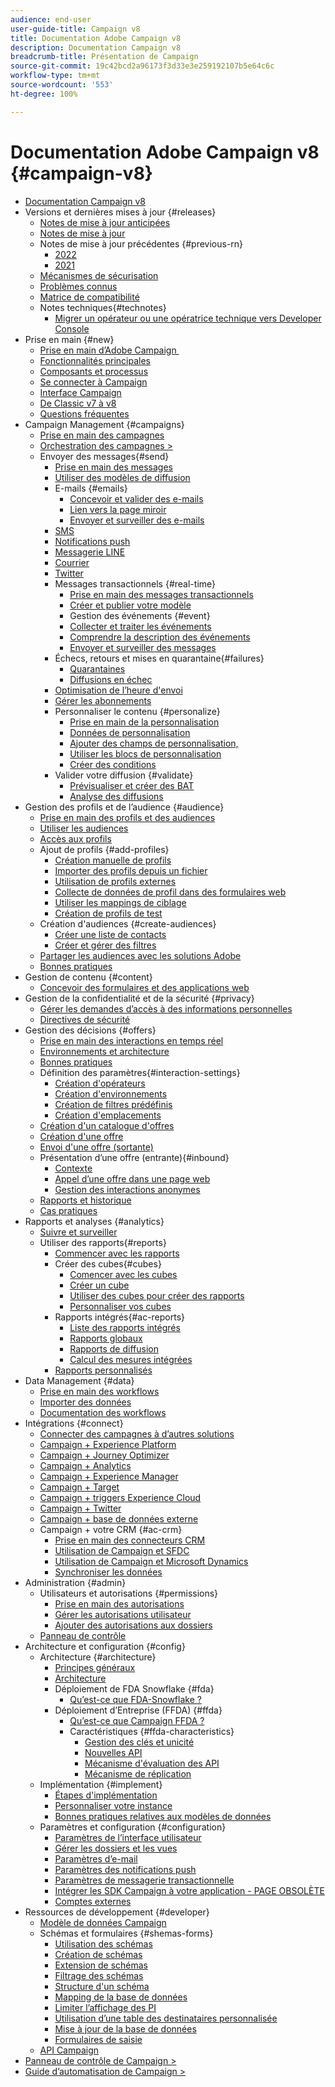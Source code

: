 ```yaml
---
audience: end-user
user-guide-title: Campaign v8
title: Documentation Adobe Campaign v8
description: Documentation Campaign v8
breadcrumb-title: Présentation de Campaign
source-git-commit: 19c42bcd2a96173f3d33e3e259192107b5e64c6c
workflow-type: tm+mt
source-wordcount: '553'
ht-degree: 100%

---
```



# Documentation Adobe Campaign v8 {#campaign-v8}

+ [Documentation Campaign v8](campaign-home.md)
+ Versions et dernières mises à jour {#releases}
   + [Notes de mise à jour anticipées](start/e-release-notes.md)
   + [Notes de mise à jour](start/release-notes.md)
   + Notes de mise à jour précédentes {#previous-rn}
      + [2022](start/release-notes-2022.md)
      + [2021](start/release-notes-2021.md)
   + [Mécanismes de sécurisation](start/ac-guardrails.md)
   + [Problèmes connus](start/known-issues.md)
   + [Matrice de compatibilité](start/compatibility-matrix.md)
   + Notes techniques{#technotes}
      + [Migrer un opérateur ou une opératrice technique vers Developer Console](start/ims-migration.md)
+ Prise en main {#new}
   + [Prise en main d’Adobe Campaign ](start/get-started.md)
   + [Fonctionnalités principales](start/whats-new.md)
   + [Composants et processus](start/ac-components.md)
   + [Se connecter à Campaign](start/connect.md)
   + [Interface Campaign](start/campaign-ui.md)
   + [De Classic v7 à v8](start/v7-to-v8.md)
   + [Questions fréquentes](start/campaign-faq.md)
+ Campaign Management {#campaigns}
   + [Prise en main des campagnes](start/campaigns.md)
   + [Orchestration des campagnes >](https://experienceleague.adobe.com/docs/campaign/automation/campaign-orchestration/set-up-campaigns.html?lang=fr)
   + Envoyer des messages{#send}
      + [Prise en main des messages](start/create-message.md)
      + [Utiliser des modèles de diffusion](send/create-templates.md)
      + E-mails {#emails}
         + [Concevoir et valider des e-mails](send/email.md)
         + [Lien vers la page miroir](send/mirror-page.md)
         + [Envoyer et surveiller des e-mails](send/send.md)
      + [SMS](send/sms.md)
      + [Notifications push](send/push.md)
      + [Messagerie LINE](send/line.md)
      + [Courrier](send/direct-mail.md)
      + [Twitter](send/twitter.md)
      + Messages transactionnels {#real-time}
         + [Prise en main des messages transactionnels](send/transactional.md)
         + [Créer et publier votre modèle](send/transactional-template.md)
         + Gestion des événements {#event}
         + [Collecter et traiter les événements](send/event-processing.md)
         + [Comprendre la description des événements](send/event-description.md)
         + [Envoyer et surveiller des messages](send/delivery-execution.md)
      + Échecs, retours et mises en quarantaine{#failures}
         + [Quarantaines](send/quarantines.md)
         + [Diffusions en échec](send/delivery-failures.md)
      + [Optimisation de l’heure d&#39;envoi](send/predictive.md)
      + [Gérer les abonnements](start/subscriptions.md)
      + Personnaliser le contenu {#personalize}
         + [Prise en main de la personnalisation](send/personalize.md)
         + [Données de personnalisation](send/personalization-data.md)
         + [Ajouter des champs de personnalisation,](send/personalization-fields.md)
         + [Utiliser les blocs de personnalisation](send/personalization-blocks.md)
         + [Créer des conditions](send/conditions.md)
      + Valider votre diffusion {#validate}
         + [Prévisualiser et créer des BAT](send/preview-and-proof.md)
         + [Analyse des diffusions](send/delivery-analysis.md)
+ Gestion des profils et de l’audience {#audience}
   + [Prise en main des profils et des audiences](audiences/gs-audiences.md)
   + [Utiliser les audiences](start/audiences.md)
   + [Accès aux profils](audiences/view-profiles.md)
   + Ajout de profils {#add-profiles}
      + [Création manuelle de profils](audiences/create-profiles.md)
      + [Importer des profils depuis un fichier](audiences/import-profiles.md)
      + [Utilisation de profils externes](audiences/external-profiles.md)
      + [Collecte de données de profil dans des formulaires web](audiences/collect-profiles.md)
      + [Utiliser les mappings de ciblage](audiences/target-mappings.md)
      + [Création de profils de test](audiences/test-profiles.md)
   + Création d&#39;audiences {#create-audiences}
      + [Créer une liste de contacts](audiences/create-audiences.md)
      + [Créer et gérer des filtres](audiences/create-filters.md)
   + [Partager les audiences avec les solutions Adobe](start/shared-audiences.md)
   + [Bonnes pratiques](audiences/audiences-best-practices.md)
+ Gestion de contenu {#content}
   + [Concevoir des formulaires et des applications web](dev/webapps.md)
+ Gestion de la confidentialité et de la sécurité {#privacy}
   + [Gérer les demandes d’accès à des informations personnelles](start/privacy.md)
   + [Directives de sécurité](config/security.md)
+ Gestion des décisions {#offers}
   + [Prise en main des interactions en temps réel](interaction/interaction.md)
   + [Environnements et architecture](interaction/interaction-architecture.md)
   + [Bonnes pratiques](interaction/interaction-best-practices.md)
   + Définition des paramètres{#interaction-settings}
      + [Création d&#39;opérateurs](interaction/interaction-operators.md)
      + [Création d&#39;environnements](interaction/interaction-env.md)
      + [Création de filtres prédéfinis](interaction/interaction-predefined-filters.md)
      + [Création d&#39;emplacements](interaction/interaction-offer-spaces.md)
   + [Création d&#39;un catalogue d&#39;offres](interaction/interaction-offer-catalog.md)
   + [Création d&#39;une offre](interaction/interaction-offer.md)
   + [Envoi d&#39;une offre    (sortante)](interaction/interaction-send-offers.md)
   + Présentation dʼune offre (entrante){#inbound}
      + [Contexte](interaction/interaction-present-offers.md)
      + [Appel dʼune offre dans une page web](interaction/interaction-integration.md)
      + [Gestion des interactions anonymes](interaction/anonymous-interactions.md)
   + [Rapports et historique](interaction/interaction-tracking.md)
   + [Cas pratiques](interaction/interaction-use-cases.md)
+ Rapports et analyses {#analytics}
   + [Suivre et surveiller](start/tracking.md)
   + Utiliser des rapports{#reports}
      + [Commencer avec les rapports](reporting/gs-reporting.md)
      + Créer des cubes{#cubes}
         + [Comencer avec les cubes](reporting/gs-cubes.md)
         + [Créer un cube](reporting/cube-indicators.md)
         + [Utiliser des cubes pour créer des rapports](reporting/cube-tables.md)
         + [Personnaliser vos cubes](reporting/customize-cubes.md)
      + Rapports intégrés{#ac-reports}
         + [Liste des rapports intégrés](reporting/built-in-reports.md)
         + [Rapports globaux](reporting/global-reports.md)
         + [Rapports de diffusion](reporting/delivery-reports.md)
         + [Calcul des mesures intégrées](reporting/metrics-calculation.md)
      + [Rapports personnalisés](reporting/custom-reports.md)
+ Data Management {#data}
   + [Prise en main des workflows](config/workflows.md)
   + [Importer des données](start/import.md)
   + [Documentation des workflows](https://experienceleague.adobe.com/docs/campaign/automation/workflows/introduction/about-workflows.html?lang=fr)
+ Intégrations {#connect}
   + [Connecter des campagnes à d’autres solutions](connect/integration.md)
   + [Campaign + Experience Platform](connect/ac-aep.md)
   + [Campaign + Journey Optimizer](connect/ac-ajo.md)
   + [Campaign + Analytics](connect/ac-aa.md)
   + [Campaign + Experience Manager](connect/ac-aem.md)
   + [Campaign + Target](connect/ac-at.md)
   + [Campaign + triggers Experience Cloud](connect/ac-triggers.md)
   + [Campaign + Twitter](connect/ac-tw.md)
   + [Campaign + base de données externe](connect/fda.md)
   + Campaign + votre CRM   {#ac-crm}
      + [Prise en main des connecteurs CRM](connect/crm.md)
      + [Utilisation de Campaign et SFDC](connect/ac-sfdc.md)
      + [Utilisation de Campaign et Microsoft Dynamics](connect/ac-ms-dyn.md)
      + [Synchroniser les données](connect/crm-data-sync.md)
+ Administration {#admin}
   + Utilisateurs et autorisations {#permissions}
      + [Prise en main des autorisations](start/gs-permissions.md)
      + [Gérer les autorisations utilisateur](start/manage-permissions.md)
      + [Ajouter des autorisations aux dossiers](start/folder-permissions.md)
   + [Panneau de contrôle](config/self-service.md)
+ Architecture et configuration {#config}
   + Architecture {#architecture}
      + [Principes généraux](architecture/general-architecture.md)
      + [Architecture](architecture/architecture.md)
      + Déploiement de FDA Snowflake {#fda}
         + [Qu’est-ce que FDA-Snowflake ?](architecture/fda-deployment.md)
      + Déploiement d’Entreprise (FFDA) {#ffda}
         + [Qu’est-ce que Campaign FFDA ?](architecture/enterprise-deployment.md)
         + Caractéristiques {#ffda-characteristics}
            + [Gestion des clés et unicité](architecture/keys.md)
            + [Nouvelles API](architecture/new-apis.md)
            + [Mécanisme d&#39;évaluation des API](architecture/staging.md)
            + [Mécanisme de réplication](architecture/replication.md)
   + Implémentation {#implement}
      + [Étapes d&#39;implémentation](start/implement.md)
      + [Personnaliser votre instance](dev/customize.md)
      + [Bonnes pratiques relatives aux modèles de données](dev/datamodel-best-practices.md)
   + Paramètres et configuration {#configuration}
      + [Paramètres de l’interface utilisateur](config/ui-settings.md)
      + [Gérer les dossiers et les vues](audiences/folders-and-views.md)
      + [Paramètres d’e-mail](config/email-settings.md)
      + [Paramètres des notifications push](config/push-settings.md)
      + [Paramètres de messagerie transactionnelle](config/transactional-msg-settings.md)
      + [Intégrer les SDK Campaign à votre application - PAGE OBSOLÈTE](config/push-config.md)
      + [Comptes externes](config/external-accounts.md)
+ Ressources de développement {#developer}
   + [Modèle de données Campaign](dev/datamodel.md)
   + Schémas et formulaires {#shemas-forms}
      + [Utilisation des schémas](dev/schemas.md)
      + [Création de schémas](dev/create-schema.md)
      + [Extension de schémas](dev/extend-schema.md)
      + [Filtrage des schémas](dev/filter-schema.md)
      + [Structure d&#39;un schéma](dev/schema-structure.md)
      + [Mapping de la base de données](dev/database-mapping.md)
      + [Limiter l’affichage des PI](dev/restrict-pi-view.md)
      + [Utilisation d’une table des destinataires personnalisée](dev/custom-recipient.md)
      + [Mise à jour de la base de données](dev/update-database-structure.md)
      + [Formulaires de saisie](dev/forms.md)
   + [API Campaign](dev/api.md)
+ [Panneau de contrôle de Campaign >](https://experienceleague.adobe.com/docs/control-panel/using/control-panel-home.html?lang=fr)
+ [Guide d’automatisation de Campaign >](https://experienceleague.adobe.com/docs/campaign/automation/home.html?lang=fr)
